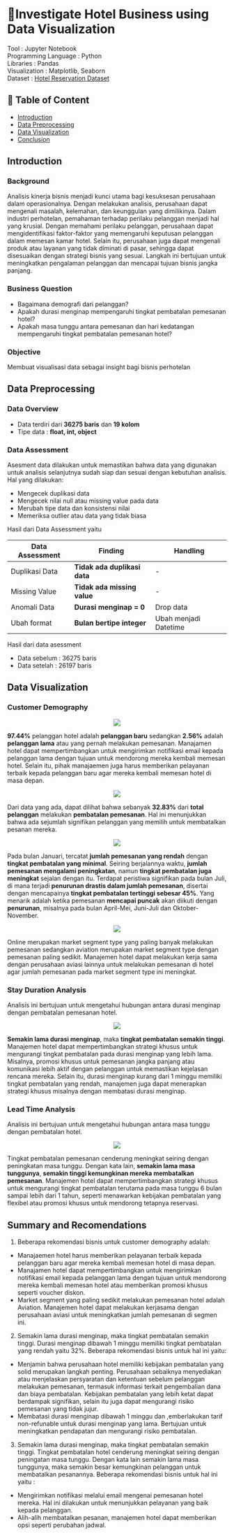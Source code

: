 # 🏨Investigate Hotel Business using Data Visualization

Tool : Jupyter Notebook\
Programming Language : Python\
Libraries : Pandas\
Visualization : Matplotlib, Seaborn\
Dataset : [Hotel Reservation Dataset]([https://www.kaggle.com/datasets/vivek468/superstore-dataset-final](https://www.kaggle.com/datasets/ahsan81/hotel-reservations-classification-dataset/code))

## 🔖 Table of Content
- [Introduction](#introduction)
- [Data Preprocessing](#data-preprocessing)
- [Data Visualization](#data-visualization)
- [Conclusion](#conclusion)

## Introduction

### Background
Analisis kinerja bisnis menjadi kunci utama bagi kesuksesan perusahaan dalam operasionalnya. Dengan melakukan analisis, perusahaan dapat mengenali masalah, kelemahan, dan keunggulan yang dimilikinya. Dalam industri perhotelan, pemahaman terhadap perilaku pelanggan menjadi hal yang krusial. Dengan memahami perilaku pelanggan, perusahaan dapat mengidentifikasi faktor-faktor yang memengaruhi keputusan pelanggan dalam memesan kamar hotel. Selain itu, perusahaan juga dapat mengenali produk atau layanan yang tidak diminati di pasar, sehingga dapat disesuaikan dengan strategi bisnis yang sesuai. Langkah ini bertujuan untuk meningkatkan pengalaman pelanggan dan mencapai tujuan bisnis jangka panjang.

### Business Question
- Bagaimana demografi dari pelanggan?
- Apakah durasi menginap mempengaruhi tingkat pembatalan pemesanan hotel?
- Apakah masa tunggu antara pemesanan dan hari kedatangan mempengaruhi tingkat pembatalan pemesanan hotel?
### Objective
Membuat visualisasi data sebagai insight bagi bisnis perhotelan

## Data Preprocessing
### Data Overview
- Data terdiri dari **36275 baris** dan **19 kolom**
- Tipe data : **float, int, object**

### Data Assessment
Asesment data dilakukan untuk memastikan bahwa data yang digunakan untuk analisis selanjutnya sudah siap dan sesuai dengan kebutuhan analisis. Hal yang dilakukan:
- Mengecek duplikasi data
- Mengecek nilai null atau missing value pada data
- Merubah tipe data dan konsistensi nilai
- Memeriksa outlier atau data yang tidak biasa

Hasil dari Data Assessment yaitu

| Data Assessment | Finding | Handling |
|---------|---------|---------|
|Duplikasi Data| **Tidak ada duplikasi data**|-|
|Missing Value|**Tidak ada missing value**|-|
|Anomali Data|**Durasi menginap = 0**| Drop data|
|Ubah format|**Bulan bertipe integer**|Ubah menjadi Datetime|

Hasil dari data asessment
- Data sebelum : 36275 baris
- Data setelah : 26197 baris
  
## Data Visualization
### Customer Demography

<p align="center"><img src="https://github.com/dikfaj/Python/assets/39393133/1bfb22ad-b886-4d5c-ac9d-7d37fe0f464e"></p>

**97.44%** pelanggan hotel adalah **pelanggan baru** sedangkan **2.56%** adalah **pelanggan lama** atau yang pernah melakukan pemesanan. Manajamen hotel dapat mempertimbangkan untuk mengirimkan notifikasi email kepada pelanggan lama dengan tujuan untuk mendorong mereka kembali memesan hotel. Selain itu, pihak manajaemen juga harus memberikan pelayanan terbaik kepada pelanggan baru agar mereka kembali memesan hotel di masa depan.

<p align="center"><img src="https://github.com/dikfaj/Python/assets/39393133/910e36bd-0923-41ce-ab00-d6942f0545f9"></p>
  
Dari data yang ada, dapat dilihat bahwa sebanyak **32.83%** dari **total pelanggan** melakukan **pembatalan pemesanan**. Hal ini menunjukkan bahwa ada sejumlah signifikan pelanggan yang memilih untuk membatalkan pesanan mereka.


<p align="center"><img src="https://github.com/dikfaj/Python/assets/39393133/6fd283d6-72e8-423e-9add-4069228c1fb1"></p>

Pada bulan Januari, tercatat **jumlah pemesanan yang rendah** dengan **tingkat pembatalan yang minimal**. Seiring berjalannya waktu, **jumlah pemesanan mengalami peningkatan**, namun **tingkat pembatalan juga meningkat** sejalan dengan itu. 
Terdapat peristiwa signifikan pada bulan Juli, di mana terjadi **penurunan drastis dalam jumlah pemesanan**, disertai dengan mencapainya **tingkat pembatalan tertinggi sebesar 45%**. 
Yang menarik adalah ketika pemesanan **mencapai puncak** akan diikuti dengan **penurunan**, misalnya pada bulan April-Mei, Juni-Juli dan Oktober-November.


<p align="center"><img src="https://github.com/dikfaj/Python/assets/39393133/88174b02-f43e-4276-9b97-e6a5b2560620"></p>

Online merupakan market segment type yang paling banyak melakukan pemesanan sedangkan aviation merupakan market segment type dengan pemesanan paling sedikit. Manajemen hotel dapat melakukan kerja sama dengan perusahaan aviasi lainnya untuk melakukan pemesanan di hotel agar jumlah pemesanan pada market segment type ini meningkat.

### Stay Duration Analysis
Analisis ini bertujuan untuk mengetahui hubungan antara durasi menginap dengan pembatalan pemesanan hotel.

<p align="center"><img src="https://github.com/dikfaj/Python/assets/39393133/e8e46be1-cd0b-4542-a0b9-c2bceb56c89b"></p>

**Semakin lama durasi menginap**, maka **tingkat pembatalan semakin tinggi**. Manajemen hotel dapat mempertimbangkan strategi khusus untuk mengurangi tingkat pembatalan pada durasi menginap yang lebih lama. Misalnya, promosi khusus untuk pemesanan jangka panjang atau komunikasi lebih aktif dengan pelanggan untuk memastikan kejelasan rencana mereka. Selain itu, durasi menginap kurang dari 1 minggu memiliki tingkat pembatalan yang rendah, manajemen juga dapat menerapkan strategi khusus misalnya dengan membatasi durasi menginap.

### Lead Time Analysis
Analisis ini bertujuan untuk mengetahui hubungan antara masa tunggu dengan pembatalan hotel.

<p align="center"><img src="https://github.com/dikfaj/Python/assets/39393133/7d90a911-355a-4c89-8209-20aa241bf2b6"></p>

Tingkat pembatalan pemesanan cenderung meningkat seiring dengan peningkatan masa tunggu. Dengan kata lain, **semakin lama masa tunggunya**, **semakin tinggi kemungkinan mereka membatalkan pemesanan**.
Manajemen hotel dapat mempertimbangkan strategi khusus untuk mengurangi tingkat pembatalan terutama pada masa tunggu 6 bulan sampai lebih dari 1 tahun, seperti menawarkan kebijakan pembatalan yang flexibel atau promosi khusus untuk mendorong tetapnya reservasi.

## Summary and Recomendations
1. Beberapa rekomendasi bisnis untuk customer demography adalah: 
- Manajaemen hotel harus memberikan pelayanan terbaik kepada pelanggan baru agar mereka kembali memesan hotel di masa depan.
- Manajamen hotel dapat mempertimbangkan untuk mengirimkan notifikasi email kepada pelanggan lama dengan tujuan untuk mendorong mereka kembali memesan hotel atau memberikan promosi khusus seperti voucher diskon.
- Market segment yang paling sedikit melakukan pemesanan hotel adalah Aviation. Manajemen hotel dapat melakukan kerjasama dengan perusahaan aviasi untuk meningkatkan jumlah pemesanan di segmen ini.

2. Semakin lama durasi menginap, maka tingkat pembatalan semakin tinggi. Durasi menginap dibawah 1 minggu memiliki tingkat pembatalan yang rendah yaitu 32%. Beberapa rekomendasi bisnis untuk hal ini yaitu:
- Menjamin bahwa perusahaan hotel memiliki kebijakan pembatalan yang solid merupakan langkah penting. Perusahaan sebaiknya menyediakan atau menjelaskan persyaratan dan ketentuan sebelum pelanggan melakukan pemesanan, termasuk informasi terkait pengembalian dana dan biaya pembatalan. Kebijakan pembatalan yang lebih ketat dapat berdampak signifikan, selain itu juga dapat mengurangi risiko pemesanan yang tidak jujur.
- Membatasi durasi menginap dibawah 1 minggu dan ,emberlakukan tarif non-refunable untuk durasi menginap yang lama. Bertujuan untuk meningkatkan pendapatan dan mengurangi risiko pembatalan.

3. Semakin lama durasi menginap, maka tingkat pembatalan semakin tinggi. Tingkat pembatalan hotel cenderung meningkat seiring dengan peningatan masa tunggu. Dengan kata lain semakin lama masa tunggunya, maka semakin besar kemungkinan pelanggan untuk membatalkan pesanannya. Beberapa rekomendasi bisnis untuk hal ini yaitu :
- Mengirimkan notifikasi melalui email mengenai pemesanan hotel mereka. Hal ini dilakukan untuk menunjukkan pelayanan yang baik kepada pelanggan.
- Alih-alih membatalkan pesanan, manajemen hotel dapat memberikan opsi seperti perubahan jadwal.




